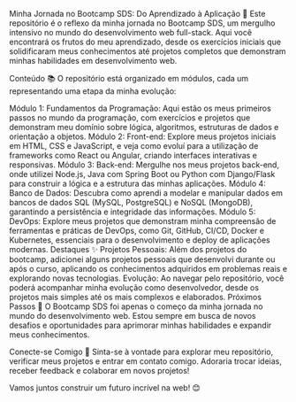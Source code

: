 Minha Jornada no Bootcamp SDS: Do Aprendizado à Aplicação 🚀
Este repositório é o reflexo da minha jornada no Bootcamp SDS, um mergulho intensivo no mundo do desenvolvimento web full-stack. Aqui você encontrará os frutos do meu aprendizado, desde os exercícios iniciais que solidificaram meus conhecimentos até projetos completos que demonstram minhas habilidades em desenvolvimento web.

Conteúdo 📚
O repositório está organizado em módulos, cada um representando uma etapa da minha evolução:

Módulo 1: Fundamentos da Programação: Aqui estão os meus primeiros passos no mundo da programação, com exercícios e projetos que demonstram meu domínio sobre lógica, algoritmos, estruturas de dados e orientação a objetos.
Módulo 2: Front-end: Explore meus projetos iniciais em HTML, CSS e JavaScript, e veja como evoluí para a utilização de frameworks como React ou Angular, criando interfaces interativas e responsivas.
Módulo 3: Back-end: Mergulhe nos meus projetos back-end, onde utilizei Node.js, Java com Spring Boot ou Python com Django/Flask para construir a lógica e a estrutura das minhas aplicações.
Módulo 4: Banco de Dados: Descubra como aprendi a modelar e manipular dados em bancos de dados SQL (MySQL, PostgreSQL) e NoSQL (MongoDB), garantindo a persistência e integridade das informações.
Módulo 5: DevOps: Explore meus projetos que demonstram minha compreensão de ferramentas e práticas de DevOps, como Git, GitHub, CI/CD, Docker e Kubernetes, essenciais para o desenvolvimento e deploy de aplicações modernas.
Destaques ✨
Projetos Pessoais: Além dos projetos do bootcamp, adicionei alguns projetos pessoais que desenvolvi durante ou após o curso, aplicando os conhecimentos adquiridos em problemas reais e explorando novas tecnologias.
Evolução: Ao navegar pelo repositório, você poderá acompanhar minha evolução como desenvolvedor, desde os projetos mais simples até os mais complexos e elaborados.
Próximos Passos 🚀
O Bootcamp SDS foi apenas o começo da minha jornada no mundo do desenvolvimento web. Estou sempre em busca de novos desafios e oportunidades para aprimorar minhas habilidades e expandir meus conhecimentos.

Conecte-se Comigo 🤝
Sinta-se à vontade para explorar meu repositório, verificar meus projetos e entrar em contato comigo. Adoraria trocar ideias, receber feedback e colaborar em novos projetos!

Vamos juntos construir um futuro incrível na web! 😊
